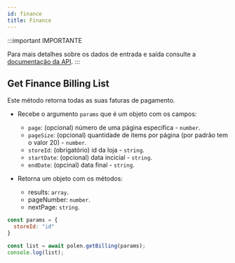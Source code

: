 ```yaml
---
id: finance
title: Finance
---
```

:::important IMPORTANTE

Para mais detalhes sobre os dados de entrada e saída consulte a [documentação da API](/api-reference).
:::

## Get Finance Billing List
Este método retorna todas as suas faturas de pagamento.

- Recebe o argumento `params` que é um objeto com os campos:
    - `page`: (opcional) número de uma página especifica - `number`.
    - `pageSize`: (opcional) quantidade de items por página (por padrão tem o valor 20) - `number`.
    - `storeId`: (obrigatório) id da loja - `string`.
    - `startDate`: (opcional) data incicial - `string`.
    - `endDate`: (opcinal) data final - `string`.

- Retorna um objeto com os métodos:
    - results: `array`.
    - pageNumber: `number`.
    - nextPage: `string`.
    
```javascript
const params = {
  storeId: "id"
}

const list = await polen.getBilling(params);
console.log(list);
```
